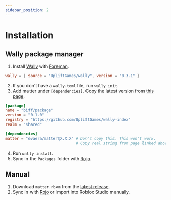 ```yaml
---
sidebar_position: 2
---
```


# Installation

## Wally package manager

1. Install [Wally](https://wally.run) with [Foreman](https://github.com/Roblox/foreman).

```toml title="foreman.toml"
wally = { source = "UpliftGames/wally", version = "0.3.1" }
```

2. If you don't have a `wally.toml` file, run `wally init`.
3. Add matter under `[dependencies]`. Copy the latest version from [this page](https://wally.run/package/evaera/matter).

```toml title="wally.toml"
[package]
name = "biff/package"
version = "0.1.0"
registry = "https://github.com/UpliftGames/wally-index"
realm = "shared"

[dependencies]
matter = "evaera/matter@X.X.X" # Don't copy this. This won't work.
                               # Copy real string from page linked above.
```

4. Run `wally install`.
5. Sync in the `Packages` folder with [Rojo](https://rojo.space).

## Manual

1. Download `matter.rbxm` from the [latest release](https://github.com/evaera/matter/releases/latest).
2. Sync in with [Rojo](https://rojo.space) or import into Roblox Studio manually.

